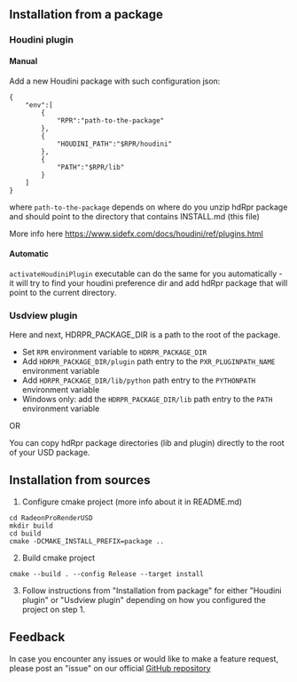 ## Installation from a package

### Houdini plugin

#### Manual

Add a new Houdini package with such configuration json:
```
{
    "env":[
        {
            "RPR":"path-to-the-package"
        },
        {
            "HOUDINI_PATH":"$RPR/houdini"
        },
        {
            "PATH":"$RPR/lib"
        }
    ]
}
```
where `path-to-the-package` depends on where do you unzip hdRpr package and should point to the directory that contains INSTALL.md (this file)

More info here https://www.sidefx.com/docs/houdini/ref/plugins.html

#### Automatic

`activateHoudiniPlugin` executable can do the same for you automatically - it will try to find your houdini preference dir and add hdRpr package that will point to the current directory.

### Usdview plugin

Here and next, HDRPR_PACKAGE_DIR is a path to the root of the package.

* Set `RPR` environment variable to `HDRPR_PACKAGE_DIR` 
* Add `HDRPR_PACKAGE_DIR/plugin` path entry to the `PXR_PLUGINPATH_NAME` environment variable
* Add `HDRPR_PACKAGE_DIR/lib/python` path entry to the `PYTHONPATH` environment variable
* Windows only: add the `HDRPR_PACKAGE_DIR/lib` path entry to the `PATH` environment variable

OR

You can copy hdRpr package directories (lib and plugin) directly to the root of your USD package.

## Installation from sources

1. Configure cmake project (more info about it in README.md)

```
cd RadeonProRenderUSD
mkdir build
cd build
cmake -DCMAKE_INSTALL_PREFIX=package ..
```

2. Build cmake project
```
cmake --build . --config Release --target install
```

3. Follow instructions from "Installation from package" for either "Houdini plugin" or "Usdview plugin" depending on how you configured the project on step 1.

## Feedback

In case you encounter any issues or would like to make a feature request, please post an "issue" on our official [GitHub repository](https://github.com/GPUOpen-LibrariesAndSDKs/RadeonProRenderUSD/issues)
